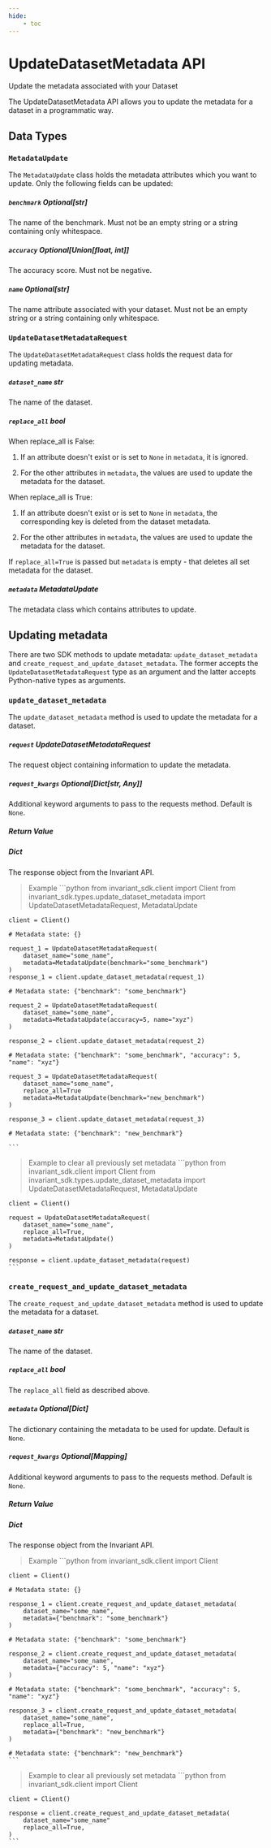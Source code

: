 ```yaml
---
hide:
    - toc
---
```


# UpdateDatasetMetadata API

<div class='subtitle'>Update the metadata associated with your Dataset</div>

The UpdateDatasetMetadata API allows you to update the metadata for a dataset in a programmatic way.

## Data Types

### `MetadataUpdate`

The `MetadataUpdate` class holds the metadata attributes which you want to update. Only the following fields can be updated:

##### `benchmark` <span class='type'>Optional[str]</span> <span class='optional'/>

The name of the benchmark. Must not be an empty string or a string containing only whitespace.

##### `accuracy` <span class='type'>Optional[Union[float, int]]</span> <span class='optional'/>

The accuracy score. Must not be negative.

##### `name` <span class='type'>Optional[str]</span> <span class='optional'/>

The name attribute associated with your dataset. Must not be an empty string or a string containing only whitespace.


### `UpdateDatasetMetadataRequest`

The `UpdateDatasetMetadataRequest` class holds the request data for updating metadata.


##### `dataset_name` <span class='type'>str</span> <span class='required'/>

The name of the dataset.

##### `replace_all` <span class='type'>bool</span> <span class='optional'/>

When replace_all is False:

1. If an attribute doesn't exist or is set to `None` in `metadata`, it is ignored.

2. For the other attributes in `metadata`, the values are used to update the metadata for the dataset.

When replace_all is True:

1. If an attribute doesn't exist or is set to `None` in `metadata`, the corresponding key is deleted from the dataset metadata.

2. For the other attributes in `metadata`, the values are used to update the metadata for the dataset.

If `replace_all=True` is passed but `metadata` is empty - that deletes all set metadata for the dataset. 

##### `metadata` <span class='type'>MetadataUpdate</span> <span class='optional'/>

The metadata class which contains attributes to update.


## Updating metadata

There are two SDK methods to update metadata: `update_dataset_metadata` and `create_request_and_update_dataset_metadata`. The former accepts the `UpdateDatasetMetadataRequest` type as an argument and the latter accepts Python-native types as arguments.

### `update_dataset_metadata` 
The `update_dataset_metadata` method is used to update the metadata for a dataset.

##### `request` <span class='type'>UpdateDatasetMetadataRequest</span> <span class='required'/>

The request object containing information to update the metadata.

##### `request_kwargs` <span class='type'>Optional[Dict[str, Any]]</span> <span class='optional'/>

Additional keyword arguments to pass to the requests method. Default is `None`.

##### Return Value

##### <span class='type'>Dict</span>

The response object from the Invariant API.


> Example
    ```python
    from invariant_sdk.client import Client
    from invariant_sdk.types.update_dataset_metadata import UpdateDatasetMetadataRequest, MetadataUpdate

    client = Client()

    # Metadata state: {}
    
    request_1 = UpdateDatasetMetadataRequest(
        dataset_name="some_name",
        metadata=MetadataUpdate(benchmark="some_benchmark")
    )
    response_1 = client.update_dataset_metadata(request_1)
    
    # Metadata state: {"benchmark": "some_benchmark"}

    request_2 = UpdateDatasetMetadataRequest(
        dataset_name="some_name",
        metadata=MetadataUpdate(accuracy=5, name="xyz")
    )

    response_2 = client.update_dataset_metadata(request_2)

    # Metadata state: {"benchmark": "some_benchmark", "accuracy": 5, "name": "xyz"}

    request_3 = UpdateDatasetMetadataRequest(
        dataset_name="some_name",
        replace_all=True
        metadata=MetadataUpdate(benchmark="new_benchmark")
    )

    response_3 = client.update_dataset_metadata(request_3)

    # Metadata state: {"benchmark": "new_benchmark"}

    ```

> Example to clear all previously set metadata
    ```python
    from invariant_sdk.client import Client
    from invariant_sdk.types.update_dataset_metadata import UpdateDatasetMetadataRequest, MetadataUpdate

    client = Client()

    request = UpdateDatasetMetadataRequest(
        dataset_name="some_name",
        replace_all=True,
        metadata=MetadataUpdate()
    )

    response = client.update_dataset_metadata(request)
    ```    

### `create_request_and_update_dataset_metadata`

The `create_request_and_update_dataset_metadata` method is used to update the metadata for a dataset.

##### `dataset_name` <span class='type'>str</span> <span class='required'/>

The name of the dataset. 

##### `replace_all` <span class='type'>bool</span> <span class='optional'/>

The `replace_all` field as described above.

##### `metadata` <span class='type'>Optional[Dict]</span> <span class='optional'/>

The dictionary containing the metadata to be used for update. Default is `None`.

##### `request_kwargs` <span class='type'>Optional[Mapping]</span> <span class='optional'/>

Additional keyword arguments to pass to the requests method. Default is `None`.

##### Return Value

##### <span class='type'>Dict</span>

The response object from the Invariant API.

> Example
    ```python
    from invariant_sdk.client import Client

    client = Client()

    # Metadata state: {}
    
    response_1 = client.create_request_and_update_dataset_metadata(
        dataset_name="some_name",
        metadata={"benchmark": "some_benchmark"}
    )
    
    # Metadata state: {"benchmark": "some_benchmark"}

    response_2 = client.create_request_and_update_dataset_metadata(
        dataset_name="some_name",
        metadata={"accuracy": 5, "name": "xyz"}
    )

    # Metadata state: {"benchmark": "some_benchmark", "accuracy": 5, "name": "xyz"}

    response_3 = client.create_request_and_update_dataset_metadata(
        dataset_name="some_name",
        replace_all=True,
        metadata={"benchmark": "new_benchmark"}
    )

    # Metadata state: {"benchmark": "new_benchmark"}
    ```

> Example to clear all previously set metadata
    ```python
    from invariant_sdk.client import Client

    client = Client()

    response = client.create_request_and_update_dataset_metadata(
        dataset_name="some_name"
        replace_all=True,
    )
    ```